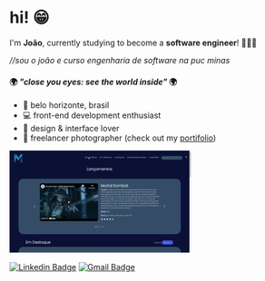 # hi! 😁

I'm **João**, currently studying to become a **software engineer**! 👨🏽‍💻

*//sou o joão e curso engenharia de software na puc minas* 

#### 🌍 *"close you eyes: see the world inside"* 🌍
- 📍   belo horizonte, brasil
- 💻 front-end development enthusiast
-  🎨 design & interface lover
- 📸   freelancer photographer (check out my [portifolio](https://mairinqueph.46graus.com/))

![](minigif.gif)

[![Linkedin Badge](https://img.shields.io/badge/-João%20Mairinque-6633cc?style=flat-square&logo=Linkedin&logoColor=white&link=https://www.linkedin.com/in/jo%C3%A3o-pedro-mairinque-3a02551b9/)](https://www.linkedin.com/in/jo%C3%A3o-pedro-mairinque-3a02551b9/) 
[![Gmail Badge](https://img.shields.io/badge/-jpmairinque@gmail.com-6633cc?style=flat-square&logo=Gmail&logoColor=white&link=mailto:diego.schell.f@gmail.com)](mailto:diego.schell.f@gmail.com)

